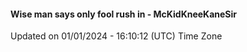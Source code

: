 #### Wise man says only fool rush in - McKidKneeKaneSir
Updated on 01/01/2024 - 16:10:12 (UTC) Time Zone

